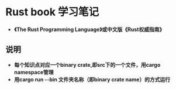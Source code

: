 # Rust book 学习笔记

- **《The Rust Programming Language》或中文版《Rust权威指南》**

## 说明

- **每个知识点对应一个binary crate,即src下的一个文件，用cargo namespace管理**
- **用cargo run --bin 文件夹名称（即binary crate name）的方式运行**
